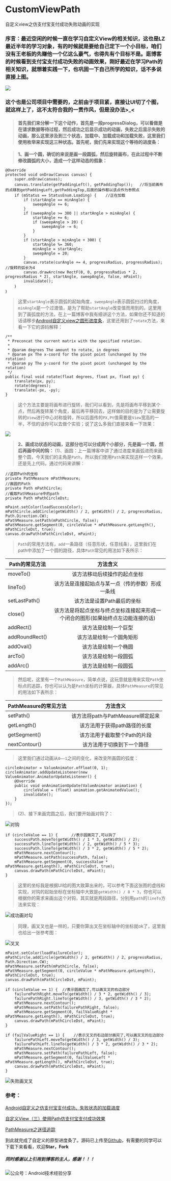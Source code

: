 # CustomViewPath
自定义view之仿支付宝支付成功失败动画的实现

### 序言：最近空闲的时候一直在学习自定义View的相关知识，这也是LZ最近半年的学习对象，有的时候就是要给自己定下一个小目标，咱们没有王老板的先赚他一个亿这么豪气，也得先有个目标不是。逛博客的时候看到支付宝支付成功失败的动画效果，刚好最近在学习Path的相关知识，就想着实践一下，也巩固一下自己所学的知识，话不多说直接上图。
![](http://upload-images.jianshu.io/upload_images/490111-e2d0ffd303730804.gif?imageMogr2/auto-orient/strip)
### 这个也是公司项目中需要的，之前由于项目紧，直接让UI切了个图，就这样上了，这不太符合我的一贯作风，但是没办法>_<

>#### 首先我们来分解一下这个动作，首先是一段progressDialog，可以看做是在请求数据等待过程，然后成功之后显示成功的动画，失败之后显示失败的动画，那么这里涉及到三个状态，加载中、加载成功和加载失败，这里我们使用枚举来实现这三种状态。首先呢，我们先来实现这个等待的进度条：

>**1、画一个圆，确切的来说是画一段圆弧，然后旋转画布，在此过程中不断修改圆弧的大小，造成一个这样动态的假象：**

	@Override
    protected void onDraw(Canvas canvas) {
        super.onDraw(canvas);
        canvas.translate(getPaddingLeft(), getPaddingTop());   //将当前画布的点移到getPaddingLeft,getPaddingTop,后面的操作都以该点作为参照点
        if (mStatus == StatusEnum.Loading) {    //正在加载
            if (startAngle == minAngle) {
                sweepAngle += 6;
            }
            if (sweepAngle >= 300 || startAngle > minAngle) {
                startAngle += 6;
                if (sweepAngle > 20) {
                    sweepAngle -= 6;
                }
            }
            if (startAngle > minAngle + 300) {
                startAngle %= 360;
                minAngle = startAngle;
                sweepAngle = 20;
            }
            canvas.rotate(curAngle += 4, progressRadius, progressRadius);  //旋转的弧长为4
            canvas.drawArc(new RectF(0, 0, progressRadius * 2, progressRadius * 2), startAngle, sweepAngle, false, mPaint);
            invalidate();
        ｝
    ｝
>这里`startAngle`表示圆弧的起始角度，`sweepAngle`表示圆弧扫过的角度，`minAngle`是一个过渡值，是为了帮助`startAngle`改变值而用到的。这里用到了画弧度的方法，在上一篇博客中我有细讲这个方法，如果你还不知道的话请移步[Android自定义view之圆形进度条](http://www.jianshu.com/p/45c44ad92d50)，这里还用到了`rotate`方法，来看一下它的源码解释：

	/**
     * Preconcat the current matrix with the specified rotation.
     *
     * @param degrees The amount to rotate, in degrees
     * @param px The x-coord for the pivot point (unchanged by the rotation)
     * @param py The y-coord for the pivot point (unchanged by the rotation)
     */
    public final void rotate(float degrees, float px, float py) {
        translate(px, py);
        rotate(degrees);
        translate(-px, -py);
    }
>这个方法主要是将画布进行旋转，我们可以看到，先是将画布平移到某个点，然后再旋转某个角度，最后再平移回去，这样做的目的是为了让需要旋转的`View`进行中心对称旋转，所以后面传的`PX,PY`值需要是`View`宽高的一半，不信的话你可以去做个实验；说了这么多我们直接来看一下效果：

![](http://upload-images.jianshu.io/upload_images/490111-1fe638b87c537a6d.gif?imageMogr2/auto-orient/strip)
>**2、画成功状态的动画，这部分也可以分成两个小部分，先是画一个圆，然后再画中间的钩：**
>(1)、画圆：上一篇博客中讲了通过进度来画弧进而来画整个圆，今天我们的主角是`Path`，所以我们使用`Path`来实现这样一个效果，还是先上代码，通过代码来讲解：

	//追踪Path的坐标
    private PathMeasure mPathMeasure;
    //画圆的Path
    private Path mPathCircle;
    //截取PathMeasure中的path
    private Path mPathCircleDst;
    
	mPaint.setColor(loadSuccessColor);
    mPathCircle.addCircle(getWidth() / 2, getWidth() / 2, progressRadius, Path.Direction.CW);
    mPathMeasure.setPath(mPathCircle, false);
    mPathMeasure.getSegment(0, circleValue * mPathMeasure.getLength(), mPathCircleDst, true);
    canvas.drawPath(mPathCircleDst, mPaint);

>`Path`的常用方法有，`add`一条路径（任意形状，任意线条），这里我们在path中添加了一个圆的路径，具体`Path`常见的用法如下表所示：
	
| Path的常见方法        | 方法含义           |
| ------------- |:-------------:|
|moveTo()      | 该方法移动后续操作的起点坐标 |
|lineTo()      | 该方法是连接起始点与某一点（传的参数）形成一条线|
|setLastPath() | 该方法是设置Path最后的坐标      |
|close()       | 该方法是将起点坐标与终点坐标连接起来形成一个闭合的图形(如果始终点左边能连接的话)    |
|addRect()     | 该方法是绘制一个巨型 |
|addRoundRect()| 该方法是绘制一个圆角矩形      |
|addOval()     | 该方法是绘制一个椭圆      |
|arcTo()       | 该方法是绘制一段圆弧    |
|addArc()      | 该方法是绘制一段圆弧    |

>然后呢，这里有一个`PathMeasure`，简单点说，这玩意就是用来实现`Path`坐标点的追踪，你也可以认为是`Path`坐标的计算器，具体`PathMeasure`的常见的用法如下表所示：

| PathMeasure的常见方法        | 方法含义           |
| -------------------------- |:-----------------:|
|setPath()      | 该方法将path与PathMeasure绑定起来 |
|getLength()    | 该方法用于获得path路径的长度       |
|getSegment()   | 该方法用于截取整个Path的片段       |
|nextContour()  | 该方法用于切换到下一个路径         |

>这里我们通过动画从`0——1`之间的变化，来改变所画圆的弧度：

	circleAnimator = ValueAnimator.ofFloat(0, 1);
    circleAnimator.addUpdateListener(new ValueAnimator.AnimatorUpdateListener() {
        @Override
        public void onAnimationUpdate(ValueAnimator animation) {
            circleValue = (float) animation.getAnimatedValue();
            invalidate();
        }
    });
>(2)、接下来画完圆之后，我们要开始画对钩了：

![对钩](http://upload-images.jianshu.io/upload_images/490111-e43ea22015a188bd.png?imageMogr2/auto-orient/strip%7CimageView2/2/w/1240)
	
	if (circleValue == 1) {      //表示圆画完了,可以钩了
        successPath.moveTo(getWidth() / 1 * 3, getWidth() / 2);
        successPath.lineTo(getWidth() / 2, getWidth() / 5 * 3);
        successPath.lineTo(getWidth() / 3 * 2, getWidth() / 5 * 2);
        mPathMeasure.nextContour();
        mPathMeasure.setPath(successPath, false);
        mPathMeasure.getSegment(0, successValue * mPathMeasure.getLength(), mPathCircleDst, true);
        canvas.drawPath(mPathCircleDst, mPaint);
    }
>这里的坐标我是根据UI给的图大致算出来的，可以参考下面这张图的虚线和实现，对钩的起始坐标在坐标轴中大致是`getWidth() / 8 * 3`，你也可以根据你的需求来画出这个对钩，其实就是两段路径，分别用`path`的`lineTo`方法来实现：

![成功画对勾](http://upload-images.jianshu.io/upload_images/490111-b5814810d1f65f55.gif?imageMogr2/auto-orient/strip)


>同理，画叉叉也是一样的，只要你算出叉在坐标轴中的坐标就ok了，这里我也给出一张参考图：

![叉叉](http://upload-images.jianshu.io/upload_images/490111-c3218225cb905eb0.png?imageMogr2/auto-orient/strip%7CimageView2/2/w/1240)

	mPaint.setColor(loadFailureColor);
    mPathCircle.addCircle(getWidth() / 2, getWidth() / 2, progressRadius, Path.Direction.CW);
    mPathMeasure.setPath(mPathCircle, false);
    mPathMeasure.getSegment(0, circleValue * mPathMeasure.getLength(), mPathCircleDst, true);
    canvas.drawPath(mPathCircleDst, mPaint);

    if (circleValue == 1) {  //表示圆画完了,可以画叉叉的右边部分
        failurePathRight.moveTo(getWidth() / 3 * 2, getWidth() / 3);
        failurePathRight.lineTo(getWidth() / 3, getWidth() / 3 * 2);
        mPathMeasure.nextContour();
        mPathMeasure.setPath(failurePathRight, false);
        mPathMeasure.getSegment(0, failValueRight * mPathMeasure.getLength(), mPathCircleDst, true);
        canvas.drawPath(mPathCircleDst, mPaint);
    }

    if (failValueRight == 1) {    //表示叉叉的右边部分画完了,可以画叉叉的左边部分
        failurePathLeft.moveTo(getWidth() / 3, getWidth() / 3);
        failurePathLeft.lineTo(getWidth() / 3 * 2, getWidth() / 3 * 2);
        mPathMeasure.nextContour();
        mPathMeasure.setPath(failurePathLeft, false);
        mPathMeasure.getSegment(0, failValueLeft * mPathMeasure.getLength(), mPathCircleDst, true);
        canvas.drawPath(mPathCircleDst, mPaint);
    }

![失败画叉叉](http://upload-images.jianshu.io/upload_images/490111-1a478dbc1d49f3a8.gif?imageMogr2/auto-orient/strip)

### 参考：

[Android自定义之仿支付宝支付成功、失败状态的加载进度](http://blog.csdn.net/xiaxiazaizai01/article/details/52914558)

[自定义View（三）使用Path仿支付宝支付成功效果](http://www.jianshu.com/p/93b5f7d231a7)

[PathMeasure之迷径追踪](http://blog.csdn.net/eclipsexys/article/details/51992473)


到此就完成了自定义的原型进度条了。源码已上传至[Github](https://github.com/Jakemesdg/CustomViewPath)，有需要的同学可以下载下来看看，欢迎**Star，Fork**
##### 同时感谢以上引用到博客的主人，感谢！！！

![公众号：Android技术经验分享](http://upload-images.jianshu.io/upload_images/490111-8c1cdb3bd9dfd604.jpg?imageMogr2/auto-orient/strip%7CimageView2/2/w/1240)
